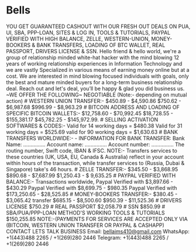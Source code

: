 # Bells
YOU GET GUARANTEED CASHOUT WITH OUR FRESH OUT DEALS ON PUA, UI, SBA, PPP-LOAN, SITES &amp; LOG IN, TOOLS &amp; TUTORIALS, PAYPAL VERIFIED WITH HIGH BALANCE, ZELLE, WESTERN-UNION, MONEY-BOOKERS &amp; BANK TRANSFERS, LOADING OF BTC WALLET, REAL PASSPORT, DRIVERS LICENSE &amp; SSN.  Hello friend &amp; hello world, we're a  group of relationship minded white-hat hacker with the mind blowing 12 years of working relationship experiences in Information Technology and we are vastly Specialized in various means of earning money online but at a cost. We are interested in mind blowing focused individuals with goals, only the best and mature minded buyers for a long-term business relationship deal. Reach out and let's deal, you’ll be happy &amp; glad you did business us.             ~WE OFFER THE FOLLOWING~ NEGOTIABLE (Note:- depending on mutual action) # WESTERN UNION TRANSFER:- $450.89 - $4,590.86 $750.62 - $6,987.68 $996.99 - $8,963.29  # BITCOIN ADDRESS AND LOADING OF SPECIFIC BITCOIN WALLETS:- $12,758.60 - $70,992.45 $18,728.55 - $155,381.17 $45,782.25 - $145,972.99.  # SELLING ACTIVATION SOFTWARES &amp; CODES:- Valid for 14 working days = $480.38 Valid for 31 working days = $525.69 valid for 90 working days = $1,630.63  # BANK TRANSFERS WORLDWIDE:- - INFORMATION FOR BANK TRANSFER: Bank Name: …………… Account name: …………… Account number: …………… The routing number, Swift code, IBAN &amp; IFSC.  NOTE:- Transfers services to these countries (UK, USA, EU, Canada &amp; Australia) reflect in your account within hours of the transaction, while transfer services to (Russia, Dubai &amp; Singapore) take's 46 hours.  # ZELLE TRANSFER:- $345.50 - $3,868.95 $890.68 - $7,687.99 $1,250.43 - $ 9,635.25  # PAYPAL VERIFIED WITH BALANCE:- Transactions worldwide,   Paypal Verified with $3,897.66 - $430.29 Paypal Verified with $8,699.75 - $980.35 Paypal Verified with $173,250.65  - $28,525.85  # MONEY-BOOKERS TRANSFER:- $380.45 - $3,065.42 transfer $685.15 - $8,500.60 $950.39 - $11,525.36 # DRIVERS LICENSE  $750.29 # REAL PASSPORT  $2,058.79 # SSN $850.99 # SBA/PUA/PPP-LOAN METHOD'S WORKING TOOLS &amp; TUTORIALS  $150,255.85 NOTE:-(PAYMENTS FOR  SERVICES ARE ACCEPTED ONLY VIA (BITCOIN, WESTERN UNION TRANSFER OR PAYPAL &amp; CASHAPP)  CONTACT LETS TALK BUSINESS Email: bellaims410@gmail.com WhatsApp: +1(443)488 2265  /  +1(269)280 2446 Telegram: +1(443)488 2265 /  +1(269)280 2446
